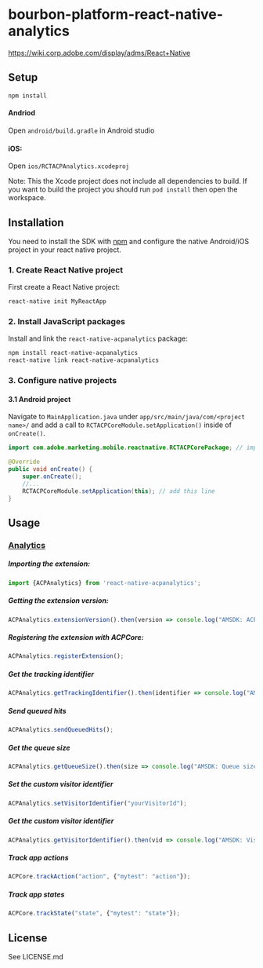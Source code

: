 
# bourbon-platform-react-native-analytics

https://wiki.corp.adobe.com/display/adms/React+Native


## Setup

`npm install`

#### Andriod

Open `android/build.gradle` in Android studio

#### iOS:

Open `ios/RCTACPAnalytics.xcodeproj`

Note: This the Xcode project does not include all dependencies to build. If you want to build the project you should run `pod install` then open the workspace.


## Installation

You need to install the SDK with [npm](https://www.npmjs.com/) and configure the native Android/iOS project in your react native project.

### 1. Create React Native project

First create a React Native project:

```bash
react-native init MyReactApp
```

### 2. Install JavaScript packages

Install and link the `react-native-acpanalytics` package:

```bash
npm install react-native-acpanalytics
react-native link react-native-acpanalytics
```

### 3. Configure native projects

#### 3.1 Android project

Navigate to `MainApplication.java` under `app/src/main/java/com/<project name>/` and add a call to `RCTACPCoreModule.setApplication()` inside of `onCreate()`.

```java
import com.adobe.marketing.mobile.reactnative.RCTACPCorePackage; // import the package

@Override
public void onCreate() {
	super.onCreate();
	//...
	RCTACPCoreModule.setApplication(this); // add this line
}
```

## Usage

### [Analytics](https://aep-sdks.gitbook.io/docs/using-mobile-extensions/mobile-core)

##### Importing the extension:
```javascript
import {ACPAnalytics} from 'react-native-acpanalytics';
```

##### Getting the extension version:

```javascript
ACPAnalytics.extensionVersion().then(version => console.log("AMSDK: ACPAnalytics version: " + version));
```

##### Registering the extension with ACPCore:

```javascript
ACPAnalytics.registerExtension();
```

##### Get the tracking identifier

```javascript
ACPAnalytics.getTrackingIdentifier().then(identifier => console.log("AMSDK: Tracking identifier: " + identifier));
```
##### Send queued hits

```javascript
ACPAnalytics.sendQueuedHits();
```

##### Get the queue size

```javascript
ACPAnalytics.getQueueSize().then(size => console.log("AMSDK: Queue size: " + size));
```

##### Set the custom visitor identifier

```javascript
ACPAnalytics.setVisitorIdentifier("yourVisitorId");
```

##### Get the custom visitor identifier

```javascript
ACPAnalytics.getVisitorIdentifier().then(vid => console.log("AMSDK: Visitor identifier: " + vid));
```

##### Track app actions

```javascript
ACPCore.trackAction("action", {"mytest": "action"});
```

##### Track app states

```javascript
ACPCore.trackState("state", {"mytest": "state"});
```

## License

See LICENSE.md
